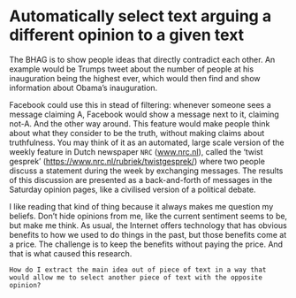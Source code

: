 # Automatically select text arguing a different opinion to a given text

The BHAG is to show people ideas that directly contradict each other. An example would be Trumps tweet about the number of people at his inauguration being the highest ever, which would then find and show information about Obama’s inauguration.

Facebook could use this in stead of filtering: whenever someone sees a message claiming A, Facebook would show a message next to it, claiming not-A. And the other way around. This feature would make people think about what they consider to be the truth, without making claims about truthfulness. You may think of it as an automated, large scale version of the weekly feature in Dutch newspaper `NRC` (www.nrc.nl), called the ‘twist gesprek’ (https://www.nrc.nl/rubriek/twistgesprek/) where two people discuss a statement during the week by exchanging messages. The results of this discussion are presented as a back-and-forth of messages in the Saturday opinion pages, like a civilised version of a political debate.

I like reading that kind of thing because it always makes me question my beliefs.
Don’t hide opinions from me, like the current sentiment seems to be, but make me think. As usual, the Internet offers technology that has obvious benefits to how we used to do things in the past, but those benefits come at a price.
The challenge is to keep the benefits without paying the price. And that is what caused this research.

```
How do I extract the main idea out of piece of text in a way that would allow me to select another piece of text with the opposite opinion?
```
